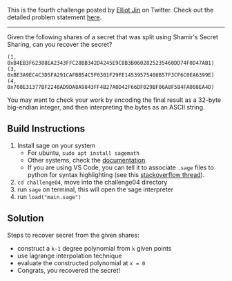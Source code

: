 This is the fourth challenge posted by [Elliot Jin](https://twitter.com/robot__dreams) on Twitter. Check out the detailed problem statement [here](https://gist.github.com/robot-dreams/055f158466950dc37821b73d887e8a54).

---

Given the following shares of a secret that was split using Shamir's Secret Sharing, can you recover the secret?
```
(1, 0xB4EB3F62388EA2343FFC28BB342D4245E9C8B3B0602825235460DD74F0D47AB1)
(3, 0xBE3A9EC4C3D5FA291CAFBB54C5F0301F29FE14539575408B57F3CF6C0EA6399E)
(4, 0x760E31377BF2240AD9DA8A9843FF4B27A0D42F66DF029BF06A8F584FA008EA4D)
```
You may want to check your work by encoding the final result as a 32-byte big-endian integer, and then interpreting the bytes as an ASCII string.

Build Instructions
---
1. Install sage on your system
   - For ubuntu, `sudo apt install sagemath`
   - Other systems, check the [documentation](https://doc.sagemath.org/html/en/tutorial/introduction.html#installation)
   - If you are using VS Code, you can tell it to associate `.sage` files to python for syntax highlighting (see this [stackoverflow thread](https://stackoverflow.com/questions/56318116/how-do-you-get-the-python-colour-scheme-while-using-sage-on-vs-code)).
2. `cd challenge04`, move into the challenge04 directory
3. run `sage` on terminal, this will open the sage interpreter
4. run `load("main.sage")`

Solution
---
Steps to recover secret from the given shares:
   - construct a `k-1` degree polynomial from `k` given points
   - use lagrange interpolation technique
   - evaluate the constructed polynomial at `x = 0`
   - Congrats, you recovered the secret!

